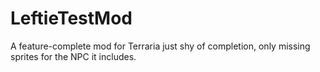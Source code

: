 # LeftieTestMod
A feature-complete mod for Terraria just shy of completion, only missing sprites for the NPC it includes.
